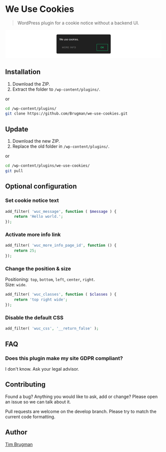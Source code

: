 # We Use Cookies

> WordPress plugin for a cookie notice without a backend UI.

![screenshot](/screenshot.png)

## Installation

1. Download the ZIP.
1. Extract the folder to `/wp-content/plugins/`.

or

```sh
cd /wp-content/plugins/
git clone https://github.com/Brugman/we-use-cookies.git
```

## Update

1. Download the new ZIP.
1. Replace the old folder in `/wp-content/plugins/`.

or

```sh
cd /wp-content/plugins/we-use-cookies/
git pull
```

## Optional configuration

### Set cookie notice text

```php
add_filter( 'wuc_message', function ( $message ) {
    return 'Hello world.';
});
```

### Activate more info link

```php
add_filter( 'wuc_more_info_page_id', function () {
    return 25;
});
```

### Change the position & size

Positioning: `top`, `bottom`, `left`, `center`, `right`.\
Size: `wide`.

```php
add_filter( 'wuc_classes', function ( $classes ) {
    return 'top right wide';
});
```

### Disable the default CSS

```php
add_filter( 'wuc_css', '__return_false' );
```

## FAQ

### Does this plugin make my site GDPR compliant?

I don't know. Ask your legal advisor.

## Contributing

Found a bug? Anything you would like to ask, add or change? Please open an issue so we can talk about it.

Pull requests are welcome on the develop branch. Please try to match the current code formatting.

## Author

[Tim Brugman](https://github.com/Brugman)